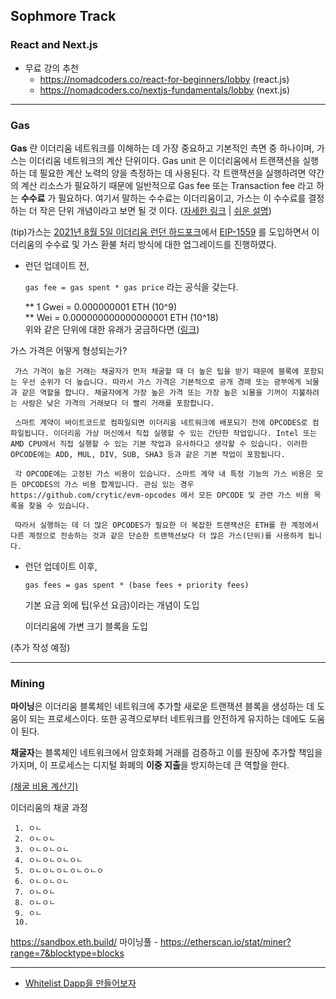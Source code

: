 ## Sophmore Track

### React and Next.js
- 무료 강의 추천
  - https://nomadcoders.co/react-for-beginners/lobby (react.js)
  - https://nomadcoders.co/nextjs-fundamentals/lobby (next.js)

---
### Gas

**Gas** 란 이더리움 네트워크를 이해하는 데 가장 중요하고 기본적인 측면 중 하나이며, 가스는 이더리움 네트워크의 계산 단위이다. Gas unit 은 이더리움에서 트랜잭션을 실행하는 데 필요한 계산 노력의 양을 측정하는 데 사용된다. 각 트랜잭션을 실행하려면 약간의 계산 리소스가 필요하기 때문에 일반적으로 Gas fee 또는 Transaction fee 라고 하는 **수수료** 가 필요하다. 여기서 말하는 수수료는 이더리움이고, 가스는 이 수수료를 결정하는 더 작은 단위 개념이라고 보면 될 것 이다. ([자세한 링크](https://ethereum.org/en/developers/docs/gas/) | [쉬운 설명](https://ethgas.io/kr/)) 

(tip)가스는 [2021년 8월 5일 이더리움 런던 하드포크](https://ethereum.org/en/history/#london)에서 [EIP-1559](https://eips.ethereum.org/EIPS/eip-1559) 를 도입하면서 이더리움의 수수료 및 가스 환불 처리 방식에 대한 업그레이드를 진행하였다.

- 런던 업데이트 전,
     
     `gas fee = gas spent * gas price` 라는 공식을 갖는다.

     ** 1 Gwei = 0.000000001 ETH (10^9) <br>
     ** Wei = 0.000000000000000001 ETH (10^18) <br>
     위와 같은 단위에 대한 유래가 궁금하다면 ([링크](https://www.languagesandnumbers.com/articles/en/ethereum-ether-units/))

가스 가격은 어떻게 형성되는가?

     가스 가격이 높은 거래는 채굴자가 먼저 채굴할 때 더 높은 팁을 받기 때문에 블록에 포함되는 우선 순위가 더 높습니다. 따라서 가스 가격은 기본적으로 공개 경매 또는 광부에게 뇌물과 같은 역할을 합니다. 채굴자에게 가장 높은 가격 또는 가장 높은 뇌물을 기꺼이 지불하려는 사람은 낮은 가격의 거래보다 더 빨리 거래를 포함합니다.

     스마트 계약이 바이트코드로 컴파일되면 이더리움 네트워크에 배포되기 전에 OPCODES로 컴파일됩니다. 이더리움 가상 머신에서 직접 실행할 수 있는 간단한 작업입니다. Intel 또는 AMD CPU에서 직접 실행할 수 있는 기본 작업과 유사하다고 생각할 수 있습니다. 이러한 OPCODE에는 ADD, MUL, DIV, SUB, SHA3 등과 같은 기본 작업이 포함됩니다.

     각 OPCODE에는 고정된 가스 비용이 있습니다. 스마트 계약 내 특정 기능의 가스 비용은 모든 OPCODES의 가스 비용 합계입니다. 관심 있는 경우 https://github.com/crytic/evm-opcodes 에서 모든 OPCODE 및 관련 가스 비용 목록을 찾을 수 있습니다.

     따라서 실행하는 데 더 많은 OPCODES가 필요한 더 복잡한 트랜잭션은 ETH를 한 계정에서 다른 계정으로 전송하는 것과 같은 단순한 트랜잭션보다 더 많은 가스(단위)를 사용하게 됩니다.


- 런던 업데이트 이후,

     `gas fees = gas spent * (base fees + priority fees)`

     기본 요금 외에 팁(우선 요금)이라는 개념이 도입

     이더리움에 가변 크기 블록을 도입

(추가 작성 예정)

---
### Mining

**마이닝**은 이더리움 블록체인 네트워크에 추가할 새로운 트랜잭션 블록을 생성하는 데 도움이 되는 프로세스이다. 또한 공격으로부터 네트워크를 안전하게 유지하는 데에도 도움이 된다.

**채굴자**는 블록체인 네트워크에서 암호화폐 거래를 검증하고 이를 원장에 추가할 책임을 가지며, 이 프로세스는 디지털 화폐의 **이중 지출**을 방지하는데 큰 역할을 한다.

[(채굴 비용 계산기)](https://etherscan.io/ether-mining-calculator)

이더리움의 채굴 과정
     
     1. ㅇㄴ
     2. ㅇㄴㅇㄴ
     3. ㅇㄴㅇㄴㅇㄴ
     4. ㅇㄴㅇㄴㅇㄴㅇㄴ
     5. ㅇㄴㅇㄴㅇㄴㅇㄴㅇㄴㅇ
     6. ㅇㄴㅇㄴㅇㄴ
     7. ㅇㄴㅇㄴ
     8. ㅇㄴㅇㄴ
     9. ㅇㄴ
     10. 

https://sandbox.eth.build/
마이닝풀 - https://etherscan.io/stat/miner?range=7&blocktype=blocks


---

- [Whitelist Dapp을 만들어보자](Whitelist-dapp/README.md)
     




     



